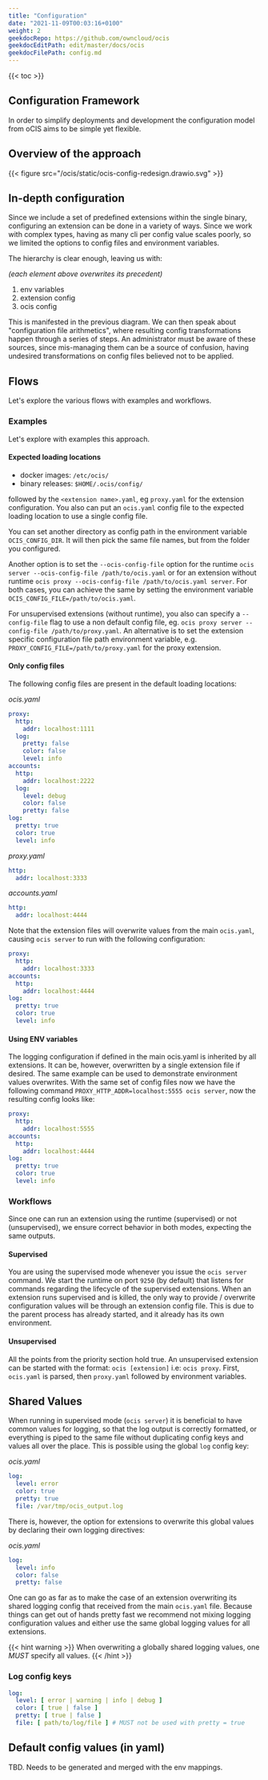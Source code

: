 ```yaml
---
title: "Configuration"
date: "2021-11-09T00:03:16+0100"
weight: 2
geekdocRepo: https://github.com/owncloud/ocis
geekdocEditPath: edit/master/docs/ocis
geekdocFilePath: config.md
---
```


{{< toc >}}

## Configuration Framework

In order to simplify deployments and development the configuration model from oCIS aims to be simple yet flexible.

## Overview of the approach

{{< figure src="/ocis/static/ocis-config-redesign.drawio.svg" >}}

## In-depth configuration

Since we include a set of predefined extensions within the single binary, configuring an extension can be done in a variety of ways. Since we work with complex types, having as many cli per config value scales poorly, so we limited the options to config files and environment variables.

The hierarchy is clear enough, leaving us with:

_(each element above overwrites its precedent)_

1. env variables
2. extension config
3. ocis config

This is manifested in the previous diagram. We can then speak about "configuration file arithmetics", where resulting config transformations happen through a series of steps. An administrator must be aware of these sources, since mis-managing them can be a source of confusion, having undesired transformations on config files believed not to be applied.

## Flows

Let's explore the various flows with examples and workflows.

### Examples

Let's explore with examples this approach.

#### Expected loading locations

- docker images: `/etc/ocis/`
- binary releases: `$HOME/.ocis/config/`

followed by the `<extension name>.yaml`, eg `proxy.yaml` for the extension configuration. You also can put an `ocis.yaml` config file to the expected loading location to use a single config file.

You can set another directory as config path in the environment variable `OCIS_CONFIG_DIR`. It will then pick the same file names, but from the folder you configured.

Another option is to set the `--ocis-config-file` option for the runtime `ocis server --ocis-config-file /path/to/ocis.yaml` or for an extension without runtime `ocis proxy --ocis-config-file /path/to/ocis.yaml server`. For both cases, you can achieve the same by setting the environment variable `OCIS_CONFIG_FILE=/path/to/ocis.yaml`.

For unsupervised extensions (without runtime), you also can specify a `--config-file` flag to use a non default config file, eg. `ocis proxy server --config-file /path/to/proxy.yaml`. An alternative is to set the extension specific configuration file path environment variable, e.g. `PROXY_CONFIG_FILE=/path/to/proxy.yaml` for the proxy extension.

#### Only config files

The following config files are present in the default loading locations:

_ocis.yaml_
```yaml
proxy:
  http:
    addr: localhost:1111
  log:
    pretty: false
    color: false
    level: info
accounts:
  http:
    addr: localhost:2222
  log:
    level: debug
    color: false
    pretty: false
log:
  pretty: true
  color: true
  level: info
```

_proxy.yaml_
```yaml
http:
  addr: localhost:3333
```

_accounts.yaml_
```yaml
http:
  addr: localhost:4444
```

Note that the extension files will overwrite values from the main `ocis.yaml`, causing `ocis server` to run with the following configuration:

```yaml
proxy:
  http:
    addr: localhost:3333
accounts:
  http:
    addr: localhost:4444
log:
  pretty: true
  color: true
  level: info
```

#### Using ENV variables

The logging configuration if defined in the main ocis.yaml is inherited by all extensions. It can be, however, overwritten by a single extension file if desired. The same example can be used to demonstrate environment values overwrites. With the same set of config files now we have the following command `PROXY_HTTP_ADDR=localhost:5555 ocis server`, now the resulting config looks like:

```yaml
proxy:
  http:
    addr: localhost:5555
accounts:
  http:
    addr: localhost:4444
log:
  pretty: true
  color: true
  level: info
```

### Workflows

Since one can run an extension using the runtime (supervised) or not (unsupervised), we ensure correct behavior in both modes, expecting the same outputs.

#### Supervised

You are using the supervised mode whenever you issue the `ocis server` command. We start the runtime on port `9250` (by default) that listens for commands regarding the lifecycle of the supervised extensions. When an extension runs supervised and is killed, the only way to provide / overwrite configuration values will be through an extension config file. This is due to the parent process has already started, and it already has its own environment.

#### Unsupervised

All the points from the priority section hold true. An unsupervised extension can be started with the format: `ocis [extension]` i.e: `ocis proxy`. First, `ocis.yaml` is parsed, then `proxy.yaml` followed by environment variables.

## Shared Values

When running in supervised mode (`ocis server`) it is beneficial to have common values for logging, so that the log output is correctly formatted, or everything is piped to the same file without duplicating config keys and values all over the place. This is possible using the global `log` config key:

_ocis.yaml_
```yaml
log:
  level: error
  color: true
  pretty: true
  file: /var/tmp/ocis_output.log
```

There is, however, the option for extensions to overwrite this global values by declaring their own logging directives:

_ocis.yaml_
```yaml
log:
  level: info
  color: false
  pretty: false
```

One can go as far as to make the case of an extension overwriting its shared logging config that received from the main `ocis.yaml` file. Because things can get out of hands pretty fast we recommend not mixing logging configuration values and either use the same global logging values for all extensions.

{{< hint warning >}}
When overwriting a globally shared logging values, one *MUST* specify all values.
{{< /hint >}}

### Log config keys

```yaml
log:
  level: [ error | warning | info | debug ]
  color: [ true | false ]
  pretty: [ true | false ]
  file: [ path/to/log/file ] # MUST not be used with pretty = true
```

## Default config values (in yaml)

TBD. Needs to be generated and merged with the env mappings.
